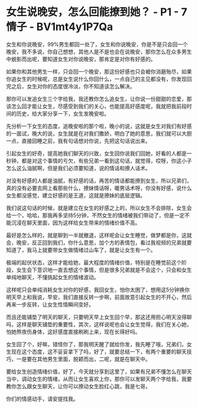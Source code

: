 # 女生说晚安，怎么回能撩到她？ - P1 - 7情子 - BV1mt4y1P7Qa

女生和你说晚安，99%男生都回一处了，女生和你说晚安，你是不是只会回一个晚安，我不多说，你自己想想，其他人是不是也会在说晚安，那你怎么在众多男生中蜕影而出呢，要知道女生对你说晚安，那肯定是对你有好感的。

如果你和其他男生一样，只会回一个晚安，那这份好感也只会被你消磨殆尽，如果你追女生的时候呢，总是女生说什么你回什么，一点自己的主见都没有，你发现回完之后，女生对你的态度很冷淡，你不知道该怎么解决。

那你可以发追女生三个字给我，我还教你怎么追女生，让你说一份甜甜的恋爱，那该怎么回才能让女生，尽感受到我们的关心，也能提高好感度呢，我就把我前段时间的历史，给大家分享一下，女生发晚安啦。

先分析一下女生的态度，追晚安啦的那个啦，晚小的说，这就是女生对我们有好感的一面试，晚大的说，女生就是在对我们撒娇，明白了她的意思，我们就可以大胆一点，直接回睡之前，我有句话想对你说，先把这句话说出来。

引起女生的好奇，提高她我们聊天的兴致，女生回你说我们回她，好看的人都是一秒钟，都是对这个事情的亏欠，有些兄弟一看到这句话，就觉得，哎呀，你这小子怎么这么油腻啊，但是我们必须要知道，说的情话和撩人话术。

对没有好感的人都是油腻，有好感的话，再苦的情话都能撩到女生，所以兄弟们，真的没有必要去网上看那些什么，撩妹情话呀，暖男话术呀，你没有好感，说什么女生都没感觉，建立好感的是王道，这就是撩妹的底层逻辑。

我们说这句话的时候，就是建立在女生的好感之上的，所以女生不会排除，女生会给一个，哈哈，那我再多坚持5分钟，不然女生的情绪被我们带动了，但是一定不能沉浸在聊天里面，因为这样给女生带来的情绪价值不高。

最好是怎么样的，就是聊到一半就撤退，这样呢会让女生睡觉，做梦都是你，这就会，晚安，反正回到我们，你什么意思，加个方的表情包，看过我视频的兄弟就要知道了，我马上就要带女生做情绪过山车了，就是让女生有一个。

极端的起伏状态，这样才能给她，最大程度的情绪价值，特别是在睡觉前这个阶段，女生会下意识地一直去想这个事情，但是很多兄弟就是不会这个，只会和女生单纯地聊天，不懂挑起女生的情绪波动。

这样呢只会单纯消耗女生对你的好感，我回女生，怕你太困了，想用这5分钟换你明天早上和我说，早安，我们直接反转一步啊，前面故意引起女生的不开心，然后再来一步反转，让女生性情瞬间变好。

而且还能铺垫了明天的聊天，只要明天早上女生回个早，那这还用担心明天没得聊吗，这样是聊天铺垫的重要性，其次，这样说呢也会让女生觉得，我们在关心她，怕她熬夜伤身体，这好感度直接刷刷上来，现在长得好吗。

女生回了个，好嘛，错怪你了，那我明天醒了就给你发，我先睡了哦，兄弟们，女生现在这个态度，这不妥妥拿下了吗，好了，就要总结一下，有两个重要的聊天技巧，一是要在其他男生里面，脱颖而出，二呢，就是在聊天中。

要给女生创造情绪价值，好了，今天就分享到这里了，如果有兄弟不懂怎么在聊天当中，调动女生的情绪，从而让女生喜欢上你，那你可以发聊天两个字给我，我要教你怎么跟女生聊天，让你可以撩动女生脸红心跳，我是七哥。

你们的情感动手，请安提找我。